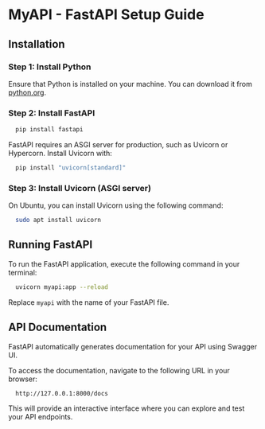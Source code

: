 # MyAPI - FastAPI Setup Guide

## Installation

### Step 1: Install Python

Ensure that Python is installed on your machine. You can download it from [python.org](https://www.python.org/downloads/).

### Step 2: Install FastAPI

```bash
  pip install fastapi
```

FastAPI requires an ASGI server for production, such as Uvicorn or Hypercorn. Install Uvicorn with:

```bash
  pip install "uvicorn[standard]"
```

### Step 3: Install Uvicorn (ASGI server)

On Ubuntu, you can install Uvicorn using the following command:

```bash
  sudo apt install uvicorn
```

## Running FastAPI

To run the FastAPI application, execute the following command in your terminal:

```bash
  uvicorn myapi:app --reload
```

Replace `myapi` with the name of your FastAPI file.

## API Documentation

FastAPI automatically generates documentation for your API using Swagger UI.

To access the documentation, navigate to the following URL in your browser:

```
  http://127.0.0.1:8000/docs
```

This will provide an interactive interface where you can explore and test your API endpoints.
